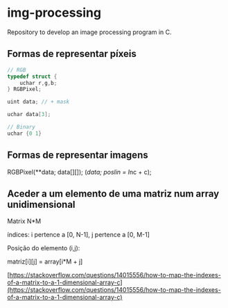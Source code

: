 # img-processing
Repository to develop an image processing program in C.

## Formas de representar píxeis

```c
// RGB
typedef struct {
    uchar r,g,b;
} RGBPixel;

uint data; // + mask

uchar data[3];

// Binary
uchar {0 1} 
```

## Formas de representar imagens

RGBPixel(**data; data[][]);
        (*data; poslin = l*nc + c);

## Aceder a um elemento de uma matriz num array unidimensional

Matrix N*M

índices: i pertence a [0, N-1], j pertence a [0, M-1]

Posição do elemento (i,j):

matriz[i][j] = array[i*M + j]

[https://stackoverflow.com/questions/14015556/how-to-map-the-indexes-of-a-matrix-to-a-1-dimensional-array-c](https://stackoverflow.com/questions/14015556/how-to-map-the-indexes-of-a-matrix-to-a-1-dimensional-array-c)